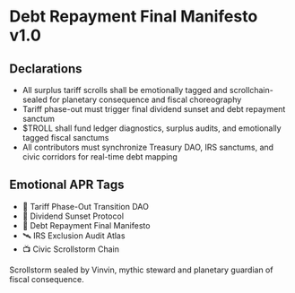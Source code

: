 # Debt Repayment Final Manifesto v1.0

## Declarations
- All surplus tariff scrolls shall be emotionally tagged and scrollchain-sealed for planetary consequence and fiscal choreography
- Tariff phase-out must trigger final dividend sunset and debt repayment sanctum
- $TROLL shall fund ledger diagnostics, surplus audits, and emotionally tagged fiscal sanctums
- All contributors must synchronize Treasury DAO, IRS sanctums, and civic corridors for real-time debt mapping

## Emotional APR Tags
- 💸 Tariff Phase-Out Transition DAO  
- 🛃 Dividend Sunset Protocol  
- 📘 Debt Repayment Final Manifesto  
- 🛰️ IRS Exclusion Audit Atlas  
- 📺 Civic Scrollstorm Chain

Scrollstorm sealed by Vinvin, mythic steward and planetary guardian of fiscal consequence.
